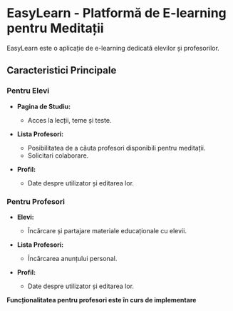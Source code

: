 # EasyLearn - Platformă de E-learning pentru Meditații

EasyLearn este o aplicație de e-learning dedicată elevilor și profesorilor.

## Caracteristici Principale

### Pentru Elevi

- **Pagina de Studiu:**
  - Acces la lecții, teme și teste.

- **Lista Profesori:**
  - Posibilitatea de a căuta profesori disponibili pentru meditații.
  - Solicitari colaborare.

- **Profil:**
  - Date despre utilizator și editarea lor.

### Pentru Profesori

- **Elevi:**
  - Încărcare și partajare materiale educaționale cu elevii.

- **Lista Profesori:**
  - Încărcarea anunțului personal.

- **Profil:**
  - Date despre utilizator și editarea lor.

**Funcționalitatea pentru profesori este în curs de implementare**
